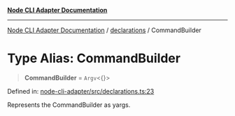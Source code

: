 [**Node CLI Adapter Documentation**](../../README.md)

***

[Node CLI Adapter Documentation](../../README.md) / [declarations](../README.md) / CommandBuilder

# Type Alias: CommandBuilder

> **CommandBuilder** = `Argv`\<\{\}\>

Defined in: [node-cli-adapter/src/declarations.ts:23](https://github.com/stonemjs/node-cli-adapter/blob/8ef828e16ecc094567e6273802f11f5e24d2745e/src/declarations.ts#L23)

Represents the CommandBuilder as yargs.
